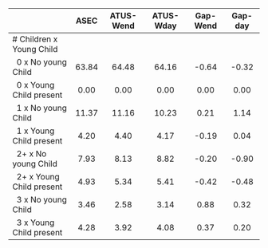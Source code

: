 
|                      |         ASEC |    ATUS-Wend |    ATUS-Wday |     Gap-Wend |      Gap-day |
| -------------------- | :----------: | :----------: | :----------: | :----------: | :----------: |
| # Children x Young Child |              |              |              |              |              |
| &nbsp;&nbsp;0 x No young Child |        63.84 |        64.48 |        64.16 |        -0.64 |        -0.32 |
| &nbsp;&nbsp;0 x Young Child present |         0.00 |         0.00 |         0.00 |         0.00 |         0.00 |
| &nbsp;&nbsp;1 x No young Child |        11.37 |        11.16 |        10.23 |         0.21 |         1.14 |
| &nbsp;&nbsp;1 x Young Child present |         4.20 |         4.40 |         4.17 |        -0.19 |         0.04 |
| &nbsp;&nbsp;2+ x No young Child |         7.93 |         8.13 |         8.82 |        -0.20 |        -0.90 |
| &nbsp;&nbsp;2+ x Young Child present |         4.93 |         5.34 |         5.41 |        -0.42 |        -0.48 |
| &nbsp;&nbsp;3 x No young Child |         3.46 |         2.58 |         3.14 |         0.88 |         0.32 |
| &nbsp;&nbsp;3 x Young Child present |         4.28 |         3.92 |         4.08 |         0.37 |         0.20 |

